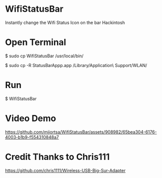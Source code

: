 # WifiStatusBar
Instantly change the Wifi Status Icon on the bar Hackintosh

# Open Terminal 

$ sudo cp WifiStatusBar /usr/local/bin/

$ sudo cp -R StatusBarAppp.app /Library/Application\ Support/WLAN/

# Run

$ WifiStatusBar


# Video Demo

https://github.com/mijortsa/WifiStatusBar/assets/908982/65bea304-6176-4003-b1b9-f554310848a7

# Credit Thanks to Chris111

https://github.com/chris1111/Wireless-USB-Big-Sur-Adapter
